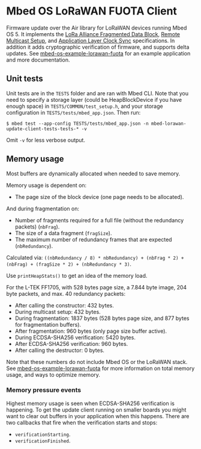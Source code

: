 # Mbed OS LoRaWAN FUOTA Client

Firmware update over the Air library for LoRaWAN devices running Mbed OS 5. It implements the [LoRa Alliance Fragmented Data Block](https://lora-alliance.org/resource-hub/lorawan-fragmented-data-block-transport-specification-v100), [Remote Multicast Setup](https://lora-alliance.org/resource-hub/lorawan-remote-multicast-setup-specification-v100), and [Application Layer Clock Sync](https://lora-alliance.org/resource-hub/lorawan-application-layer-clock-synchronization-specification-v100) specifications. In addition it adds cryptographic verification of firmware, and supports delta updates. See [mbed-os-example-lorawan-fuota](https://github.com/armmbed/mbed-os-example-lorawan-fuota) for an example application and more documentation.

## Unit tests

Unit tests are in the `TESTS` folder and are ran with Mbed CLI. Note that you need to specify a storage layer (could be HeapBlockDevice if you have enough space) in `TESTS/COMMON/test_setup.h`, and your storage configuration in `TESTS/tests/mbed_app.json`. Then run:

```
$ mbed test --app-config TESTS/tests/mbed_app.json -n mbed-lorawan-update-client-tests-tests-* -v
```

Omit `-v` for less verbose output.

## Memory usage

Most buffers are dynamically allocated when needed to save memory.

Memory usage is dependent on:

* The page size of the block device (one page needs to be allocated).

And during fragmentation on:

* Number of fragments required for a full file (without the redundancy packets) (`nbFrag`).
* The size of a data fragment (`fragSize`).
* The maximum number of redundancy frames that are expected (`nbRedundancy`).

Calculated via: `((nbRedundancy / 8) * nbRedundancy) + (nbFrag * 2) + (nbFrag) + (fragSize * 2) + (nbRedundancy * 3)`.

Use `printHeapStats()` to get an idea of the memory load.

For the L-TEK FF1705, with 528 bytes page size, a 7.844 byte image, 204 byte packets, and max. 40 redundancy packets:

* After calling the constructor: 432 bytes.
* During multicast setup: 432 bytes.
* During fragmentation: 1837 bytes (528 bytes page size, and 877 bytes for fragmentation buffers).
* After fragmentation: 960 bytes (only page size buffer active).
* During ECDSA-SHA256 verification: 5420 bytes.
* After ECDSA-SHA256 verification: 960 bytes.
* After calling the destructor: 0 bytes.

Note that these numbers do not include Mbed OS or the LoRaWAN stack. See [mbed-os-example-lorawan-fuota](https://github.com/armmbed/mbed-os-example-lorawan-fuota) for more information on total memory usage, and ways to optimize memory.

### Memory pressure events

Highest memory usage is seen when ECDSA-SHA256 verification is happening. To get the update client running on smaller boards you might want to clear out buffers in your application when this happens. There are two callbacks that fire when the verification starts and stops:

* `verificationStarting`.
* `verificationFinished`.
